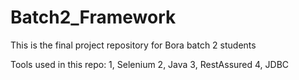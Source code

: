 # Batch2_Framework

This is the final project repository for Bora batch 2 students

Tools used in this repo:
1, Selenium
2, Java
3, RestAssured
4, JDBC
